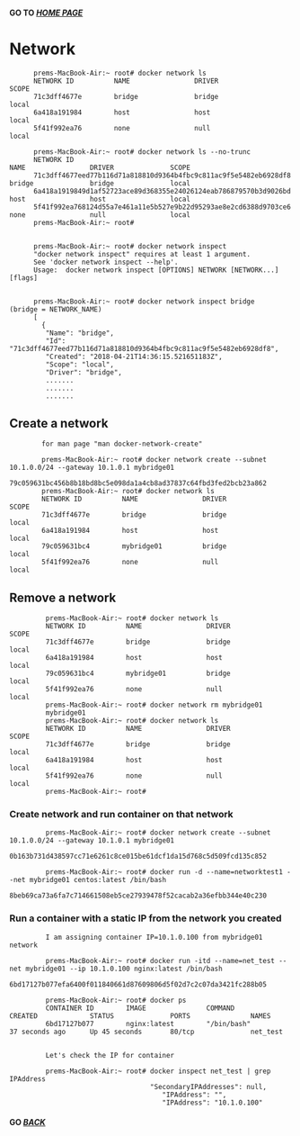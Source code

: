 #### GO TO *[HOME PAGE](index.md)*


#   Network


          
          prems-MacBook-Air:~ root# docker network ls
          NETWORK ID          NAME                DRIVER              SCOPE
          71c3dff4677e        bridge              bridge              local
          6a418a191984        host                host                local
          5f41f992ea76        none                null                local
          
          prems-MacBook-Air:~ root# docker network ls --no-trunc
          NETWORK ID                                                         NAME                DRIVER              SCOPE
          71c3dff4677eed77b116d71a818810d9364b4fbc9c811ac9f5e5482eb6928df8   bridge              bridge              local
          6a418a1919849d1af52723ace89d368355e24026124eab786879570b3d9026bd   host                host                local
          5f41f992ea768124d55a7e461a11e5b527e9b22d95293ae8e2cd6388d9703ce6   none                null                local
          prems-MacBook-Air:~ root#
          
          
          prems-MacBook-Air:~ root# docker network inspect
          "docker network inspect" requires at least 1 argument.
          See 'docker network inspect --help'.
          Usage:  docker network inspect [OPTIONS] NETWORK [NETWORK...] [flags]
          
          
          prems-MacBook-Air:~ root# docker network inspect bridge             (bridge = NETWORK_NAME)
          [
            {
             "Name": "bridge",
             "Id": "71c3dff4677eed77b116d71a818810d9364b4fbc9c811ac9f5e5482eb6928df8",
             "Created": "2018-04-21T14:36:15.521651183Z",
             "Scope": "local",
             "Driver": "bridge",
             .......
             .......
             .......
             
             
##    Create a network

              
              
            for man page "man docker-network-create"
            
            prems-MacBook-Air:~ root# docker network create --subnet 10.1.0.0/24 --gateway 10.1.0.1 mybridge01
            79c059631bc456b8b18bd8bc5e098da1a4cb8ad37837c64fbd3fed2bcb23a862
            prems-MacBook-Air:~ root# docker network ls
            NETWORK ID          NAME                DRIVER              SCOPE
            71c3dff4677e        bridge              bridge              local
            6a418a191984        host                host                local
            79c059631bc4        mybridge01          bridge              local
            5f41f992ea76        none                null                local
            
 ##    Remove a network
 
 
                
             prems-MacBook-Air:~ root# docker network ls
             NETWORK ID          NAME                DRIVER              SCOPE
             71c3dff4677e        bridge              bridge              local
             6a418a191984        host                host                local
             79c059631bc4        mybridge01          bridge              local
             5f41f992ea76        none                null                local
             prems-MacBook-Air:~ root# docker network rm mybridge01
             mybridge01
             prems-MacBook-Air:~ root# docker network ls
             NETWORK ID          NAME                DRIVER              SCOPE
             71c3dff4677e        bridge              bridge              local
             6a418a191984        host                host                local
             5f41f992ea76        none                null                local
             prems-MacBook-Air:~ root# 
             
   
###    Create network and run container on that network



          
             prems-MacBook-Air:~ root# docker network create --subnet 10.1.0.0/24 --gateway 10.1.0.1 mybridge01
             0b163b731d438597cc71e6261c8ce015be61dcf1da15d768c5d509fcd135c852
             
             prems-MacBook-Air:~ root# docker run -d --name=networktest1 --net mybridge01 centos:latest /bin/bash
             8beb69ca73a6fa7c714661508eb5ce27939478f52cacab2a36efbb344e40c230
             
             
             
###     Run a container with a static IP from the network you created



             
             I am assigning container IP=10.1.0.100 from mybridge01 network
             
             prems-MacBook-Air:~ root# docker run -itd --name=net_test --net mybridge01 --ip 10.1.0.100 nginx:latest /bin/bash
             6bd17127b077efa6400f011840661d87609806d5f02d7c2c07da3421fc288b05
             
             prems-MacBook-Air:~ root# docker ps
             CONTAINER ID        IMAGE               COMMAND             CREATED             STATUS              PORTS               NAMES
             6bd17127b077        nginx:latest        "/bin/bash"         37 seconds ago      Up 45 seconds       80/tcp              net_test
             
             
             Let's check the IP for container
             
             prems-MacBook-Air:~ root# docker inspect net_test | grep IPAddress
                                       "SecondaryIPAddresses": null,
                                          "IPAddress": "",
                                          "IPAddress": "10.1.0.100"
                                          
                                  
                                  
                                                                          
####  GO *[BACK](index.md)*               
             
             
             
             
          

